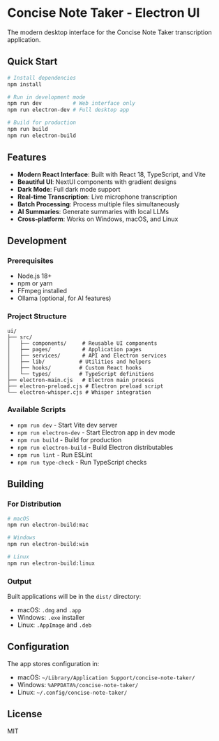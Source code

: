 # Concise Note Taker - Electron UI

The modern desktop interface for the Concise Note Taker transcription application.

## Quick Start

```bash
# Install dependencies
npm install

# Run in development mode
npm run dev          # Web interface only
npm run electron-dev # Full desktop app

# Build for production
npm run build
npm run electron-build
```

## Features

- **Modern React Interface**: Built with React 18, TypeScript, and Vite
- **Beautiful UI**: NextUI components with gradient designs
- **Dark Mode**: Full dark mode support
- **Real-time Transcription**: Live microphone transcription
- **Batch Processing**: Process multiple files simultaneously
- **AI Summaries**: Generate summaries with local LLMs
- **Cross-platform**: Works on Windows, macOS, and Linux

## Development

### Prerequisites

- Node.js 18+ 
- npm or yarn
- FFmpeg installed
- Ollama (optional, for AI features)

### Project Structure

```
ui/
├── src/
│   ├── components/     # Reusable UI components
│   ├── pages/          # Application pages
│   ├── services/       # API and Electron services
│   ├── lib/           # Utilities and helpers
│   ├── hooks/         # Custom React hooks
│   └── types/         # TypeScript definitions
├── electron-main.cjs   # Electron main process
├── electron-preload.cjs # Electron preload script
└── electron-whisper.cjs # Whisper integration
```

### Available Scripts

- `npm run dev` - Start Vite dev server
- `npm run electron-dev` - Start Electron app in dev mode
- `npm run build` - Build for production
- `npm run electron-build` - Build Electron distributables
- `npm run lint` - Run ESLint
- `npm run type-check` - Run TypeScript checks

## Building

### For Distribution

```bash
# macOS
npm run electron-build:mac

# Windows
npm run electron-build:win

# Linux
npm run electron-build:linux
```

### Output

Built applications will be in the `dist/` directory:
- macOS: `.dmg` and `.app`
- Windows: `.exe` installer
- Linux: `.AppImage` and `.deb`

## Configuration

The app stores configuration in:
- macOS: `~/Library/Application Support/concise-note-taker/`
- Windows: `%APPDATA%/concise-note-taker/`
- Linux: `~/.config/concise-note-taker/`

## License

MIT
